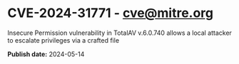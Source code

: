 # CVE-2024-31771 - cve@mitre.org

Insecure Permission vulnerability in TotalAV v.6.0.740 allows a local attacker to escalate privileges via a crafted file

**Publish date:** 2024-05-14
